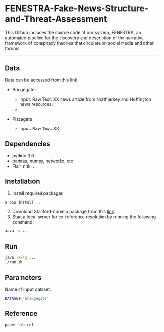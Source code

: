 # FENESTRA-Fake-News-Structure-and-Threat-Assessment
This Github includes the source code of our system, FENESTRA, an automated pipeline for the discovery and description of the narrative framework of conspiracy theories that circulate on social media and other forums.

---

## Data

Data can be accessed from this [link](https://oneshare.cdlib.org/stash/dataset/doi:10.5068/D1V665).

- Bridgegate:
    - Input: Raw Text: XX news article from Northjersey and Hoffington news resources.
    - 

- Pizzagate
    - Input: Raw Text: XX 


## Dependencies
* python 3.6
* pandas, numpy, networkx, etc
* Flair, nltk, ...

## Installation
1. Install required packages
```bash
$ pip install ...
```
2. Download Stanford-corenlp package from this [link]().
3. Start a local server for co-reference resolution by running the following command:
```bash
Java -m ...
```

## Run

```bash
java -mx4g ...
./run.sh
```

## Parameters

Name of input dataset:

```bash
DATASET="bridgegate"
```

## Reference
```bash
paper bib ref
```